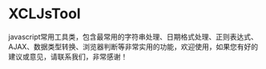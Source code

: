 XCLJsTool
=========

javascript常用工具类，包含最常用的字符串处理、日期格式处理、正则表达式、AJAX、数据类型转换、浏览器判断等非常实用的功能，欢迎使用，如果您有好的建议或意见，请联系我们，非常感谢！
